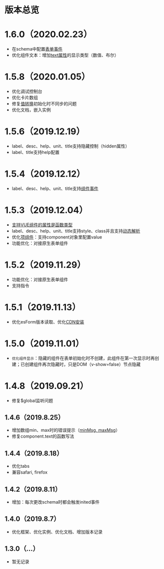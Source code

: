 # 版本总览

# 1.6.0（2020.02.23）
- 在schema中配置[表单事件](../base/form.md#表单事件)
- 优化组件文本：增加[text属性](../base/com-format.md)的显示类型（数值、布尔）

# 1.5.8（2020.01.05）
- 优化调试控制台
- 优化卡片数组
- 修复[值转换](../base/format.md)初始化时不同步的问题
- 优化文档，嵌入实例


# 1.5.6（2019.12.19）
- label、desc、help、unit、title支持隐藏控制（hidden属性）
- label、title支持help配置

# 1.5.4（2019.12.12）
- label、desc、help、unit、title支持[组件事件](../base/com-format.md#组件事件)

# 1.5.3（2019.12.04）
- [支持VUE组件的属性是函数类型](../base/com-format.md#当props里面的某属性是的类型是函数怎么办？)
- label、desc、help、unit、title支持style、class并且支持[动态解析](../base/parse.md)
- 优化[项组件](../base/component.md)：支持component对象里配置value
- 功能优化：对接原生表单组件

# 1.5.2（2019.11.29）
- 功能优化：对接原生表单组件
- 支持指令

# 1.5.1（2019.11.13）
- 优化esForm版本读取、优化[CDN安装](../base/install.md#npm安装)

# 1.5.0（2019.11.01）
- `优化组件显示`：隐藏的组件在表单初始化时不创建，此组件在第一次显示时再创建；已创建组件再次隐藏时，只是DOM（v-show=false）节点隐藏

# 1.4.8（2019.09.21）
- 修复$global监听问题

## 1.4.6（2019.8.25）
- 增加数组min、max时的错误提示（[minMsg, maxMsg](../base/array.md#配置属性)）
- 修复component.text的函数写法

## 1.4.4（2019.8.18）
- 优化tabs
- 兼容safari, firefox

## 1.4.2（2019.8.11）
- 增加：每次更改schema时都会触发inited事件

## 1.4.0（2019.8.7）
- 优化框架、优化实例、优化文档、增加版本记录

## 1.3.0（...）
- 暂无记录
